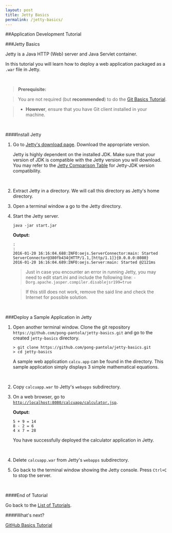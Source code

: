 ```yaml
---
layout: post
title: Jetty Basics
permalink: /jetty-basics/
---
```


##Application Development Tutorial

###Jetty Basics

Jetty is a Java HTTP (Web) server and Java Servlet container. 

In this tutorial you will learn how to deploy a web application packaged as a `.war` file in Jetty.

<br>

>**Prerequisite:**

>You are not required (but **recommended**) to do  the [Git Basics Tutorial](/git-basics).

>- **However**, ensure that you have Git client installed in your machine.

	
<br>


####Install Jetty


1. Go to [Jetty's download page](http://download.eclipse.org/jetty/).  Download the appropriate version.

	Jetty is highly dependent on the installed JDK.  Make sure that your version of JDK is compatible with the Jetty version you will download.  You may refer to the [Jetty Comparison Table](https://wiki.eclipse.org/Jetty/Starting/Jetty_Version_Comparison_Table) for Jetty-JDK version compatibility.

	<br>
	
1. Extract Jetty in a directory.  We will call this directory as Jetty's home directory.

1. Open a terminal window a go to the Jetty directory.

1. Start the Jetty server.

	```text
	java -jar start.jar
	```

	**Output:**

	```text
	:
	:
	2016-01-20 16:16:04.688:INFO:oejs.ServerConnector:main: Started ServerConnector@380fb434{HTTP/1.1,[http/1.1]}{0.0.0.0:8080}
	2016-01-20 16:16:04.689:INFO:oejs.Server:main: Started @2121ms
	```
	
	>Just in case you encounter an error in running Jetty, you may need to edit start.ini and include the following line:
	`-Dorg.apache.jasper.compiler.disablejsr199=true`
	
	>If this still does not work, remove the said line and check the Internet for possible solution.

	<br>

###Deploy a Sample Application in Jetty

1. Open another terminal window.  Clone the git repository `https://github.com/pong-pantola/jetty-basics.git` and go to the created `jetty-basics` directory.

	```text
	> git clone https://github.com/pong-pantola/jetty-basics.git
	> cd jetty-basics
	```

	A sample web application `calcu.app` can be found in the directory.  This sample application simply displays 3 simple mathematical equations.  

	<br>
	
1. Copy `calcuapp.war` to Jetty's `webapps` subdirectory.

1. On a web browser, go to [`http://localhost:8080/calcuapp/calculator.jsp`](http://localhost:8080/calcuapp/calculator.jsp).

	**Output:**
		
	```text
	5 + 9 = 14
	8 - 2 = 6
	4 x 7 = 28 
	```

	You have successfully deployed the calculator application in Jetty.

	<br>
	
1. Delete `calcuapp.war` from Jetty's `webapps` subdirectory.

1. Go back to the terminal window showing the Jetty console.  Press `Ctrl+C` to stop the server.

	<br>

####End of Tutorial

Go back to the [List of Tutorials](/tutorial-list).

####What's next?

[GitHub Basics Tutorial](/github-basics)

